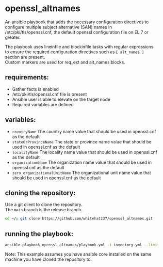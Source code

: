 openssl_altnames
================

An ansible playbook that adds the necessary configuration directives to configure multiple subject alternative (SAN) names in /etc/pki/tls/openssl.cnf, 
the default openssl configuration file on EL 7 or greater.

The playbook uses lineinfile and blockinfile tasks with regular expressions to ensure the required configuration directives such as `[ alt_names ]` section are present.  
Custom markers are used for req_ext and alt_names blocks.

requirements:
-------------
* Gather facts is enabled
* /etc/pki/tls/openssl.cnf file is present
* Ansible user is able to elevate on the target node
* Required variables are defined


variables:
----------
* `countryName` The country name value that should be used in openssl.cnf as the default
* `stateOrProvinceName` The state or province name value that should be used in openssl.cnf as the default
* `localityName` The locality name value that should be used in openssl.cnf as the default
* `organizationName` The organization name value that should be used in openssl.cnf as the default
* `zero_organizationalUnitName` The organizational unit name value that should be used in openssl.cnf as the default

cloning the repository:
-----------------------
Use a git client to clone the repository.  
The `main` branch is the release branch.

```bash
cd ~/; git clone https://github.com/whitehat237/openssl_altnames.git
```

running the playbook:
---------------------

```bash
ansible-playbook openssl_altnames/playbook.yml -i inventory.yml --limit host.example.com --user local --become -kK
```

Note: This example assumes you have ansible core installed on the same machine you have cloned the repository to.

